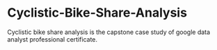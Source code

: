 # Cyclistic-Bike-Share-Analysis
Cyclistic bike share analysis is the capstone case study of google data analyst professional certificate.
